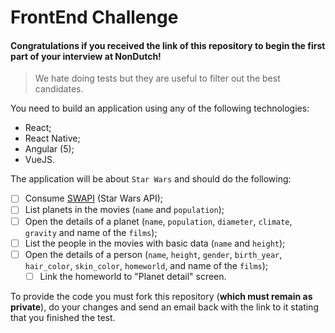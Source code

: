 # FrontEnd Challenge

#### Congratulations if you received the link of this repository to begin the first part of your interview at NonDutch!

> We hate doing tests but they are useful to filter out the best candidates.

 You need to build an application using any of the following technologies:
 
 - React;
 - React Native;
 - Angular (5);
 - VueJS.
 
 The application will be about `Star Wars` and should do the following:
 
 - [ ] Consume [SWAPI] (Star Wars API);
 - [ ] List planets in the movies (`name` and `population`);
 - [ ] Open the details of a planet (`name`, `population`, `diameter`, `climate`, `gravity` and name of the `films`);
 - [ ] List the people in the movies with basic data (`name` and `height`);
 - [ ] Open the details of a person (`name`, `height`, `gender`, `birth_year`, `hair_color`, `skin_color`, `homeworld`, and name of the `films`);
    - [ ] Link the homeworld to "Planet detail" screen.

 To provide the code you must fork this repository (**which must remain as private**), do your changes and send an email back with the link to it stating that you finished the test.

 [SWAPI]: https://swapi.co/
